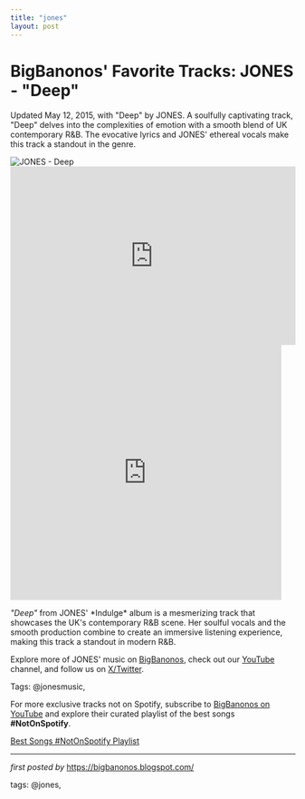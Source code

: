 ```yaml
---
title: "jones"
layout: post
---
```

<!-- Post Title -->
<h1 >BigBanonos' Favorite Tracks: JONES - "Deep"</h1> <!-- Introductory Text -->
<p >Updated May 12, 2015, with "Deep" by JONES. A soulfully captivating track, "Deep" delves into the complexities of emotion with a smooth blend of UK contemporary R&B. The evocative lyrics and JONES' ethereal vocals make this track a standout in the genre.</p> <!-- Featured Image -->
<div > <img src="https://f4.bcbits.com/img/0003790999_25.jpg" alt="JONES - Deep" />
</div> <!-- YouTube Video Embed -->
<div > <iframe width="100%" height="315" src="https://www.youtube.com/embed/COMe6V6l8HE" title="JONES - Deep" frameborder="0" allow="accelerometer; autoplay; clipboard-write; encrypted-media; gyroscope; picture-in-picture; web-share" referrerpolicy="strict-origin-when-cross-origin" allowfullscreen></iframe> <br /> <iframe width="95%%" height="450" scrolling="no" frameborder="no" src="https://w.soundcloud.com/player/?url=https%3A//api.soundcloud.com/tracks/218173758&auto_play=false&hide_related=false&show_comments=true&show_user=true&show_reposts=false&visual=true"></iframe><br />
</div> <!-- Song Information -->
<div > <p><em>"Deep"</em> from JONES' *Indulge* album is a mesmerizing track that showcases the UK's contemporary R&B scene. Her soulful vocals and the smooth production combine to create an immersive listening experience, making this track a standout in modern R&B.</p>
</div> <!-- Footer Links -->
<div > <p>Explore more of JONES' music on <a href="https://bigbanonos.blogspot.com/" target="_blank">BigBanonos</a>, check out our <a href="https://www.youtube.com/@BigBanonos" target="_blank">YouTube</a> channel, and follow us on <a href="https://x.com/bigbanonos" target="_blank">X/Twitter</a>.</p>
</div> <!-- Tags -->
<p >Tags: @jonesmusic,</p>


<!--Subscribe and Playlist Links-->
<div>
    <p>For more exclusive tracks not on Spotify, subscribe to <a href="https://www.youtube.com/@BigBanonos" target="_blank">BigBanonos on YouTube</a> and explore their curated playlist of the best songs <strong>#NotOnSpotify</strong>.</p>
    <p><a href="https://www.youtube.com/playlist?list=PLtuNtuTatqI0kFahUCbtbfenC_ET5O_tr" target="_blank">Best Songs #NotOnSpotify Playlist<br /></a></p></div>

<hr />

<p><em>first posted by</em> <a href="https://bigbanonos.blogspot.com/" rel="noopener" target="_new">https://bigbanonos.blogspot.com/</a></p>

<p>tags: @jones,</p>
